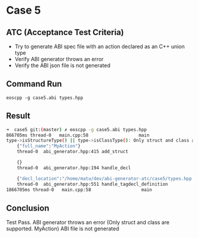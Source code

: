 # Case 5

## ATC (Acceptance Test Criteria)
- Try to generate ABI spec file with an action declared as an C++ union type
- Verify ABI generator throws an error
- Verify the ABI json file is not generated

## Command Run
```
eoscpp -g case5.abi types.hpp
```

## Result
```bash
➜  case5 git:(master) ✗ eoscpp -g case5.abi types.hpp
866705ms thread-0   main.cpp:58                   main                 ] 999999 abi_generation_exception: Unable to generate abi
type->isStructureType() || type->isClassType(): Only struct and class are supported. MyAction
    {"full_name":"MyAction"}
    thread-0  abi_generator.hpp:415 add_struct

    {}
    thread-0  abi_generator.hpp:194 handle_decl

    {"decl_location":"/home/matu/dev/abi-generator-atc/case5/types.hpp:5:7"}
    thread-0  abi_generator.hpp:551 handle_tagdecl_definition
1866705ms thread-0   main.cpp:58                   main                 ] :
```

## Conclusion
Test Pass.
ABI generator throws an error (Only struct and class are supported. MyAction)
ABI file is not generated

